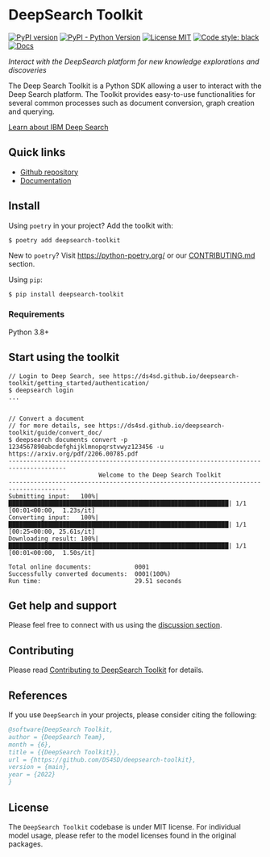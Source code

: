 # DeepSearch Toolkit

[![PyPI version](https://img.shields.io/pypi/v/deepsearch-toolkit)](https://pypi.org/project/deepsearch-toolkit/)
[![PyPI - Python Version](https://img.shields.io/pypi/pyversions/deepsearch-toolkit)](https://pypi.org/project/deepsearch-toolkit/)
[![License MIT](https://img.shields.io/github/license/ds4sd/deepsearch-toolkit)](https://opensource.org/licenses/MIT)
[![Code style: black](https://img.shields.io/badge/code%20style-black-000000.svg)](https://github.com/psf/black)
[![Docs](https://img.shields.io/badge/website-live-brightgreen)](https://ds4sd.github.io/deepsearch-toolkit/)


*Interact with the DeepSearch platform for new knowledge explorations and discoveries*


The Deep Search Toolkit is a Python SDK allowing a user to interact with the Deep Search platform. The Toolkit provides easy-to-use functionalities for several common processes such as document conversion, graph creation and querying.


[Learn about IBM Deep Search](https://ds4sd.github.io/)


## Quick links

- [Github repository](https://github.com/ds4sd/deepsearch-toolkit)
- [Documentation](https://ds4sd.github.io/deepsearch-toolkit/)


## Install

Using `poetry` in your project? Add the toolkit with:
```console
$ poetry add deepsearch-toolkit
```

New to `poetry`? Visit https://python-poetry.org/ or our [CONTRIBUTING.md](CONTRIBUTING.md) section.


Using `pip`:
```console
$ pip install deepsearch-toolkit
```

### Requirements

Python 3.8+


## Start using the toolkit

 ```console
// Login to Deep Search, see https://ds4sd.github.io/deepsearch-toolkit/getting_started/authentication/
$ deepsearch login
...


// Convert a document
// for more details, see https://ds4sd.github.io/deepsearch-toolkit/guide/convert_doc/
$ deepsearch documents convert -p 1234567890abcdefghijklmnopqrstvwyz123456 -u https://arxiv.org/pdf/2206.00785.pdf
--------------------------------------------------------------------------------------
                          Welcome to the Deep Search Toolkit
--------------------------------------------------------------------------------------
Submitting input:   100%|█████████████████████████████████████████████████████████████| 1/1 [00:01<00:00,  1.23s/it]
Converting input:   100%|█████████████████████████████████████████████████████████████| 1/1 [00:25<00:00, 25.61s/it]
Downloading result: 100%|█████████████████████████████████████████████████████████████| 1/1 [00:01<00:00,  1.50s/it]

Total online documents:            0001
Successfully converted documents:  0001(100%)
Run time:                          29.51 seconds
```


## Get help and support

Please feel free to connect with us using the [discussion section](https://github.com/DS4SD/deepsearch-toolkit/discussions).


## Contributing

Please read [Contributing to DeepSearch Toolkit](./CONTRIBUTING.md) for details.


## References

If you use `DeepSearch` in your projects, please consider citing the following:

```bib
@software{DeepSearch Toolkit,
author = {DeepSearch Team},
month = {6},
title = {{DeepSearch Toolkit}},
url = {https://github.com/DS4SD/deepsearch-toolkit},
version = {main},
year = {2022}
}
```

## License

The `DeepSearch Toolkit` codebase is under MIT license.
For individual model usage, please refer to the model licenses found in the original packages.
